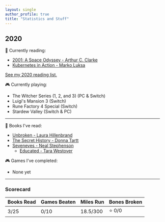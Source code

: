 ```yaml
---
layout: single
author_profile: true
title: "Statistics and Stuff"
---
```


## 2020

:book: Currently reading:
- [2001: A Space Odyssey - Arthur C. Clarke
  ](https://www.goodreads.com/book/show/70535.2001)
- [Kubernetes in Action - Marko Luksa
  ](https://www.goodreads.com/book/show/34013922-kubernetes-in-action)

[See my 2020 reading list.
](https://www.goodreads.com/review/list/44353038-dakota-chambers?shelf=2020-reading-list)

:video_game: Currently playing:
- The Witcher Series (1, 2, and 3) (PC & Switch)
- Luigi's Mansion 3 (Switch)
- Rune Factory 4 Special (Switch)
- Stardew Valley (Switch & PC)

---

:book: Books I've read:
- [Unbroken - Laura Hillenbrand
  ](https://www.goodreads.com/book/show/8664353-unbroken)
- [The Secret History - Donna Tartt
  ](https://www.goodreads.com/book/show/653135.The_Secret_History)
- [Seveneves - Neal
  Stephenson](https://www.goodreads.com/book/show/22826126-seveneves)
  - [Educated - Tara Westover
  ](https://www.goodreads.com/book/show/35133922-educated)

:video_game: Games I've completed:
- None yet

---

### Scorecard

| Books Read | Games Beaten | Miles Run | Bones Broken |
|------------|--------------|-----------|--------------|
| 3/25       | 0/10         | 18.5/300  | :star: 0/0   |
